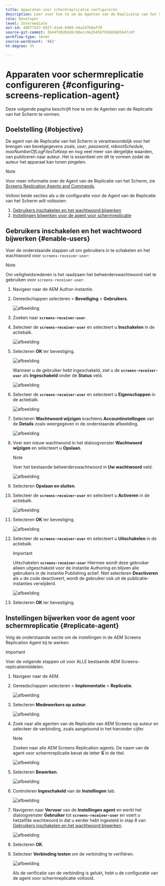 ```yaml
---
title: Apparaten voor schermreplicatie configureren
description: Leer over hoe te om de Agenten van de Replicatie van het Scherm te vormen.
role: Developer
level: Intermediate
exl-id: 40877547-5027-41eb-8d66-d4a2d7b9af70
source-git-commit: 3b44fd920dd6c98ecc0e2b45bf95b81685647c0f
workflow-type: tm+mt
source-wordcount: '462'
ht-degree: 3%

---
```


# Apparaten voor schermreplicatie configureren {#configuring-screens-replication-agent}

Deze volgende pagina beschrijft hoe te om de Agenten van de Replicatie van het Scherm te vormen.

## Doelstelling {#objective}

De agent van de Replicatie van het Scherm is verantwoordelijk voor het brengen van bevelgegevens zoals, *user*, *password*, *rebootSchedule*, *maxNumberOfLogFilesToKeep* en nog veel meer van dergelijke waarden, van publiceren naar auteur. Het is essentieel om dit te vormen zodat de auteur het apparaat kan tonen pingelen.

>[!NOTE]
>Voor meer informatie over de Agent van de Replicatie van het Scherm, zie [Screens Replication Agents and Commands](https://experienceleague.adobe.com/en/docs/experience-manager-screens/user-guide/administering/author-publish/author-publish-architecture-overview#screens-replication-agents-and-commands).

Voltooi beide secties als u de configuratie voor de Agent van de Replicatie van het Scherm wilt voltooien:

1. [Gebruikers inschakelen en het wachtwoord bijwerken](#enable-users)
1. [Instellingen bijwerken voor de agent voor schermreplicatie](#replicate-agent)

## Gebruikers inschakelen en het wachtwoord bijwerken {#enable-users}

Voer de onderstaande stappen uit om gebruikers in te schakelen en het wachtwoord voor `screens-receiver-user`:

>[!NOTE]
>Om veiligheidsredenen is het raadzaam het beheerderswachtwoord niet te gebruiken voor `screens-receiver-user`.

1. Navigeer naar de AEM Author-instantie.

1. Gereedschappen selecteren > **Beveiliging** > **Gebruikers**.

   ![afbeelding](/help/user-guide/assets/screens-replication/screens-replication1.png)

1. Zoeken naar **`screens-receiver-user`**.

1. Selecteer de **`screens-receiver-user`** en selecteert u **Inschakelen** in de actiebalk.

   ![afbeelding](/help/user-guide/assets/screens-replication/screens-replication2.png)

1. Selecteren **OK** ter bevestiging.

   ![afbeelding](/help/user-guide/assets/screens-replication/screens-replication3.png)

   Wanneer u de gebruiker hebt ingeschakeld, ziet u de **`screens-receiver-user`** als **Ingeschakeld** onder de **Status** veld.

   ![afbeelding](/help/user-guide/assets/screens-replication/screens-replication4.png)

1. Selecteer de **`screens-receiver-user`** en selecteert u **Eigenschappen** in de actiebalk.

   ![afbeelding](/help/user-guide/assets/screens-replication/screens-replication5.png)

1. Selecteren **Wachtwoord wijzigen** krachtens **Accountinstellingen** van de **Details** zoals weergegeven in de onderstaande afbeelding.

   ![afbeelding](/help/user-guide/assets/screens-replication/screens-replication6.png)

1. Voer een nieuw wachtwoord in het dialoogvenster **Wachtwoord wijzigen** en selecteert u **Opslaan**.

   >[!NOTE]
   >Voer het bestaande beheerderswachtwoord in **Uw wachtwoord** veld.

   ![afbeelding](/help/user-guide/assets/screens-replication/screens-replication7.png)

1. Selecteren **Opslaan en sluiten**.

1. Selecteer de **`screens-receiver-user`** en selecteert u **Activeren** in de actiebalk.

   ![afbeelding](/help/user-guide/assets/screens-replication/screens-replication8.png)

1. Selecteren **OK** ter bevestiging.

   ![afbeelding](/help/user-guide/assets/screens-replication/screens-replication9.png)

1. Selecteer de **`screens-receiver-user`** en selecteert u **Uitschakelen** in de actiebalk.

   >[!IMPORTANT]
   > Uitschakelen **`screens-receiver-user`** Hiermee wordt deze gebruiker alleen uitgeschakeld voor de instantie Authoring en blijven alle gebruikers in de instantie Publishing actief. Niet selecteren **Deactiveren** als u de code deactiveert, wordt de gebruiker ook uit de publicatie-instanties verwijderd.

   ![afbeelding](/help/user-guide/assets/screens-replication/screens-replication10.png)

1. Selecteren **OK** ter bevestiging.

## Instellingen bijwerken voor de agent voor schermreplicatie {#replicate-agent}

Volg de onderstaande sectie om de instellingen in de AEM Screens Replication Agent bij te werken:

>[!IMPORTANT]
>Voer de volgende stappen uit voor ALLE bestaande AEM Screens-replicatiemiddelen.

1. Navigeer naar de AEM.
1. Gereedschappen selecteren > **Implementatie** > **Replicatie**.

   ![afbeelding](/help/user-guide/assets/screens-replication/screens-replication1a.png)

1. Selecteren **Medewerkers op auteur**.

   ![afbeelding](/help/user-guide/assets/screens-replication/screens-replication1b.png)

1. Zoek naar alle agenten van de Replicatie van AEM Screens op auteur en selecteer de verbinding, zoals aangetoond in het hieronder cijfer.

   >[!NOTE]
   >Zoeken naar alle AEM Screens Replication-agents. De naam van de agent voor schermreplicatie bevat de letter **S** in de titel.

   ![afbeelding](/help/user-guide/assets/screens-replication/screens-replication1c.png)

1. Selecteren **Bewerken**.

   ![afbeelding](/help/user-guide/assets/screens-replication/screens-replication1d.png)

1. Controleren **Ingeschakeld** van de **Instellingen** tab.

   ![afbeelding](/help/user-guide/assets/screens-replication/screens-replication1e.png)

1. Navigeren naar **Vervoer** van de **Instellingen agent** en werkt het dialoogvenster **Gebruiker** tot **`screens-receiver-user`** en voert u hetzelfde wachtwoord in dat u eerder hebt ingesteld in stap 8 van [Gebruikers inschakelen en het wachtwoord bijwerken](#enable-users).

   ![afbeelding](/help/user-guide/assets/screens-replication/screens-replication1-f.png)

1. Selecteren **OK**.

1. Selecteer **Verbinding testen** om de verbinding te verifiëren.

   ![afbeelding](/help/user-guide/assets/screens-replication/screens-replication1g.png)

   Als de verificatie van de verbinding is gelukt, hebt u de configuratie van de agent voor schermreplicatie voltooid.
